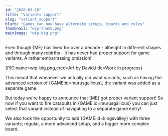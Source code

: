 ```yaml
---
id: "2020-03-28"
title: "Variants support"
slug: "variant_support"
blurb: "Games can now have alternate setups, boards and rules"
thumbnail: "wip-thumb.png"
mainImage: "wip-big.png"
---
```


Even though {ME} has lived for over a decade - albeight in different shapes and through many rebirths - it has never had proper support for game variants. A rather embarrassing omission!

{PIC:name=wip-big.png,cred=Art by David,title=Work in progress}

This meant that whenever we actually did want variants, such as having the advanced version of {GAME:id=murusgallicus}, the variant was added as a separate game.

But today we're happy to announce that {ME} got proper variant support! So now if you want to fire catapults in {GAME:id=murusgallicus} you can just select that variant instead of navigating to a separate game entry!

We also took the opportunity to add {GAME:id=kingsvalley} with three variants; regular, a more advanced setup, and a bigger more complex board.
